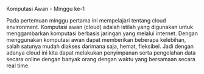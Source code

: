 Komputasi Awan - Minggu ke-1

Pada pertemuan minggu pertama ini mempelajari tentang cloud environment. 
Komputasi awan (cloud) adalah istilah yang digunakan untuk menggambarkan komputasi berbasis jaringan yang melalui internet. 
Dengan menggunakan komputasi awan dapat memberikan beberapa kelebihan, salah satunya mudah diakses darimana saja, hemat, fleksibel. 
Jadi dengan adanya cloud ini kita dapat melakukan penyimpanan serta pengolahan data secara online dengan banyak orang dengan waktu yang bersamaan secara real time.
